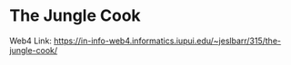 # The Jungle Cook
 
Web4 Link: https://in-info-web4.informatics.iupui.edu/~jeslbarr/315/the-jungle-cook/
